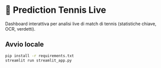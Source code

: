 # 🎾 Prediction Tennis Live

Dashboard interattiva per analisi live di match di tennis (statistiche chiave, OCR, verdetti).

## Avvio locale
```bash
pip install -r requirements.txt
streamlit run streamlit_app.py
